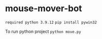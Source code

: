 # mouse-mover-bot

```required python 3.9.12```
```pip install pywin32```

To run python project
```python move.py```
